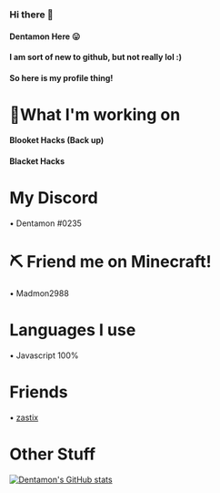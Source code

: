 ### Hi there 👋
#### Dentamon Here 😛
#### I am sort of new to github, but not really lol :)
#### So here is my profile thing!
# 👀What I'm working on
#### Blooket Hacks (Back up)
#### Blacket Hacks
# My Discord
• Dentamon #0235
# ⛏ Friend me on Minecraft!
• Madmon2988
# Languages I use
• Javascript 100%
# Friends
• [zastix](https://github.com/ZasticBradyn)
# Other Stuff
[![Dentamon's GitHub stats](https://github-readme-stats.vercel.app/api?username=Dentamon)](https://github.com/Dentamon/github-readme-stats)
